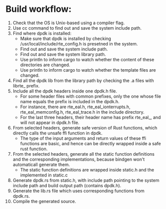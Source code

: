 # Build workflow:
1. Check that the OS is Unix-based using a compiler flag.
2. Use cc command to find out and save the system include path.
3. Find where dpdk is installed:
    * Make sure that dpdk is installed by checking /usr/local/include/rte_config.h is presetned in the system.
    * Find out and save the system include path.
    * Find out and save the system library path.
    * Use println to inform cargo to watch whether the content of these directories are changed.
    * Use println to inform cargo to watch whether the template files are changed.
4. Find all the dpdk lib from the library path by checking the .a files with librte_ prefix.
5. Include all the dpdk headers inside one dpdk.h file.
    * For some header files with common prefixes, only the one whose file name equals the prefix is included in the dpdk.h.
    * For instance,  there are rte_eal.h, rte_eal_ionterrupts.h, rte_eal_memconfig.h, rte_eal_trace.h in the include directory.
    * For the last three headers, their header name has prefix rte_eal_, and will not appear in dpdk.h file.
6. From selected headers, generate safe version of Rust functions, which directly calls the unsafe ffi function in dpdk.
    * The type of the input arguments and return values of these ffi functions are basic, and hence can be directly wrapped inside a safe rust function.
7. From the selected headers, generate all the static function definitions and the corresponding implementations, because bindgen won't automaticall generate them.
    * The static function definitions are wrapped inside static.h and the implemented in static.c
8. Generate dpdk.rs from static.h, with include path pointing to the system include path and build output path (contains dpdk.h).
9. Generate the lib.rs file which uses corresponding functions from dpdk.rs.
10. Compile the generated source.